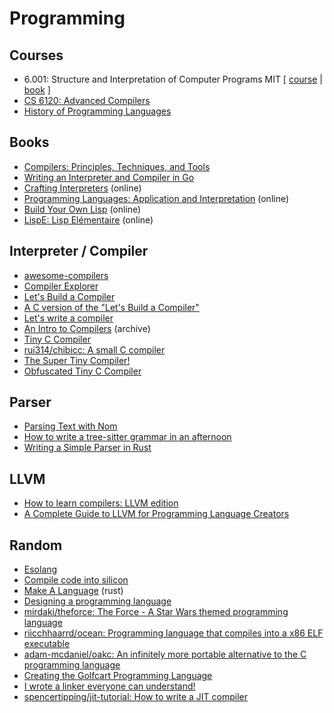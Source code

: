 # Programming

## Courses

* 6.001: Structure and Interpretation of Computer Programs MIT [ [course](https://ocw.mit.edu/courses/electrical-engineering-and-computer-science/6-001-structure-and-interpretation-of-computer-programs-spring-2005) | [book](https://mitpress.mit.edu/sites/default/files/sicp/index.html) ]
* [CS 6120: Advanced Compilers](https://www.cs.cornell.edu/courses/cs6120/2020fa/self-guided)
* [History of Programming Languages](https://felleisen.org/matthias/7480-s21/index.html)

## Books

* [Compilers: Principles, Techniques, and Tools](https://suif.stanford.edu/dragonbook)
* [Writing an Interpreter and Compiler in Go](https://gumroad.com/l/waiig_wacig_bundle)
* [Crafting Interpreters](https://craftinginterpreters.com) (online)
* [Programming Languages: Application and Interpretation](https://cs.brown.edu/courses/cs173/2012/book) (online)
* [Build Your Own Lisp](https://buildyourownlisp.com) (online)
* [LispE: Lisp Elémentaire](https://github.com/naver/lispe/wiki) (online)

## Interpreter / Compiler

* [awesome-compilers](https://github.com/aalhour/awesome-compilers)
* [Compiler Explorer](https://godbolt.org)
* [Let's Build a Compiler](https://xmonader.github.io/letsbuildacompiler-pretty/about.html)
* [A C version of the "Let's Build a Compiler"](https://github.com/lotabout/Let-s-build-a-compiler)
* [Let's write a compiler](https://briancallahan.net/blog/20210814.html)
* [An Intro to Compilers](https://web.archive.org/web/20210111064441/https://nicoleorchard.com/blog/compilers) (archive)
* [Tiny C Compiler](https://bellard.org/tcc)
* [rui314/chibicc: A small C compiler](https://github.com/rui314/chibicc)
* [The Super Tiny Compiler!](https://github.com/jamiebuilds/the-super-tiny-compiler)
* [Obfuscated Tiny C Compiler](https://bellard.org/otcc)

## Parser

* [Parsing Text with Nom](https://blog.adamchalmers.com/nom-chars)
* [How to write a tree-sitter grammar in an afternoon](https://siraben.dev/2022/03/01/tree-sitter.html)
* [Writing a Simple Parser in Rust](https://adriann.github.io/rust_parser.html)

## LLVM

* [How to learn compilers: LLVM edition](https://lowlevelbits.org/how-to-learn-compilers-llvm-edition)
* [A Complete Guide to LLVM for Programming Language Creators](https://mukulrathi.com/create-your-own-programming-language/llvm-ir-cpp-api-tutorial)

## Random

* [Esolang](https://esolangs.org)
* [Compile code into silicon](https://www.siliconcompiler.com)
* [Make A Language](https://arzg.github.io/lang) (rust)
* [Designing a programming language](http://ducklang.org/designing-a-programming-language-i) 
* [mirdaki/theforce: The Force - A Star Wars themed programming language](https://github.com/mirdaki/theforce)
* [riicchhaarrd/ocean: Programming language that compiles into a x86 ELF executable](https://github.com/riicchhaarrd/ocean)
* [adam-mcdaniel/oakc: An infinitely more portable alternative to the C programming language](http://github.com/adam-mcdaniel/oakc)
* [Creating the Golfcart Programming Language](https://healeycodes.com/creating-the-golfcart-programming-language)
* [I wrote a linker everyone can understand!](https://briancallahan.net/blog/20210609.html)
* [spencertipping/jit-tutorial: How to write a JIT compiler](https://github.com/spencertipping/jit-tutorial)

<br>
